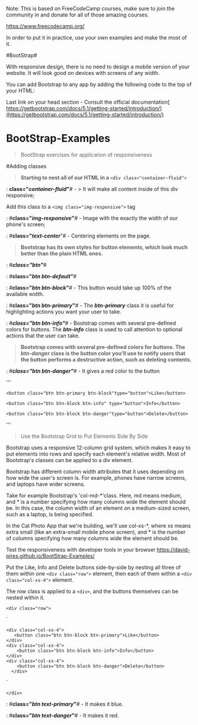 




Note: This is based on FreeCodeCamp courses, make sure to join the community in and donate for all of those amazing courses. 

https://www.freecodecamp.org/

In order to put it in practice, use your own examples and make the most of it. 




#BootStrap# 

With responsive design, there is no need to design a mobile version of your website. It will look good on devices with screens of any width.

You can add Bootstrap to any app by adding the following code to the top of your HTML:

Last link on your head section - Consult the official documentation[ https://getbootstrap.com/docs/5.1/getting-started/introduction/](https://getbootstrap.com/docs/5.1/getting-started/introduction/)

# BootStrap-Examples

> BootStrap exercises for application of responsiveness 

#Adding classes


> **Starting to nest all of our HTML in a `<div class="container-fluid">`**

: **class="_container-fluid_"**# -  > It will make all content inside of this div responsive;

Add this class to a `<img class="img-responsive">` tag

: #**class="_img-responsive_"**# - Image with the exactly the width of our phone's screen; 

: #**class="_text-center_**"# - Centering elements on the page.

> **Bootstrap has its own styles for button elements, which look much better than the plain HTML ones.**

: #**_class="btn"_**#

: #**class="_btn btn-default_"**#

: #**class="_btn btn-block_"**# - This button would take up 100% of the available width.

: #**class="_btn btn-primary_"**# - The _**btn-primary**_ class it is useful for highlighting actions you want your user to take.

: #_**class="btn btn-info"**_# - Bootstrap comes with several pre-defined colors for buttons. The **_btn-info_** class is used to call attention to optional actions that the user can take.

> **Bootstrap comes with several pre-defined colors for buttons. The _**btn-danger**_ class is the button color you'll use to notify users that the button performs a destructive action, such as deleting contents.**

: #_**class="btn btn-danger"**_# - It gives a red color to the button 

'''

    <button class="btn btn-primary btn-block"type="button">Like</button>
    
    <button class="btn btn-block btn-info" type="button">Info</button>
    
    <button class="btn btn-block btn-danger"type="button">Delete</button>
'''

> Use the Bootstrap Grid to Put Elements Side By Side

Bootstrap uses a responsive 12-column grid system, which makes it easy to put elements into rows and specify each element's relative width. Most of Bootstrap's classes can be applied to a div element.

Bootstrap has different column width attributes that it uses depending on how wide the user's screen is. For example, phones have narrow screens, and laptops have wider screens.

Take for example Bootstrap's 'col-md-\*'class. Here, md means medium, and * is a number specifying how many columns wide the element should be. In this case, the column width of an element on a medium-sized screen, such as a laptop, is being specified.

In the Cat Photo App that we're building, we'll use col-xs-*, where xs means extra small (like an extra-small mobile phone screen), and * is the number of columns specifying how many columns wide the element should be.

Test the responsiveness with developer tools in your browser
[https://david-pires.github.io/BootStrap-Examples/
](https://david-pires.github.io/BootStrap-Examples/)

Put the Like, Info and Delete buttons side-by-side by nesting all three of them within one `<div class="row">` element, then each of them within a `<div class="col-xs-4">` element.

The row class is applied to a `<div>`, and the buttons themselves can be nested within it.



`<div class="row">`


    

`<div class="row">  

    <div class="col-xs-4">        
       <button class="btn btn-block btn-primary">Like</button>        
    </div>
    <div class="col-xs-4">        
        <button class="btn btn-block btn-info">Info</button>        
    </div>
    <div class="col-xs-4">        
        <button class="btn btn-block btn-danger">Delete</button>        
      </div>  
        
  
  `



`</div>`



: #**class="_btn text-primary_"**# - It makes it blue. 

: #**class="_btn text-danger_"**# - It makes it red. 



